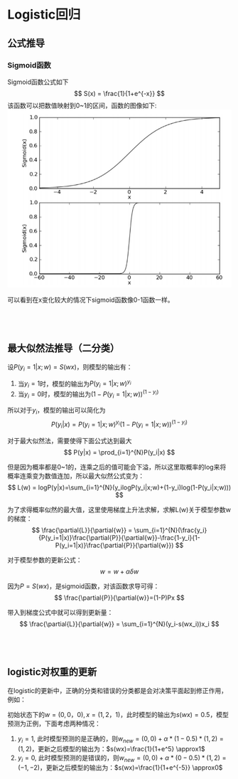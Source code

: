 # Logistic回归

## 公式推导
### Sigmoid函数
Sigmoid函数公式如下
$$
S(x) = \frac{1}{1+e^{-x}}
$$
该函数可以把数值映射到0~1的区间，函数的图像如下:
<img src="imgs/2019-07-27 18-32-08.png">

可以看到在x变化较大的情况下sigmoid函数像0-1函数一样。

&nbsp;
---
## 最大似然法推导（二分类）
设$P(y_i=1|x;w)=S(wx)$，则模型的输出有：

1. 当$y_i=1$时，模型的输出为$P(y_i=1|x;w)^{y_i}$
2. 当$y_i=0$时，模型的输出为$(1-P(y_i=1|x;w))^{(1-y_i)}$

所以对于$y_i$，模型的输出可以简化为
$$
P(y_i|x)=P(y_i=1|x;w)^{y_i}(1-P(y_i=1|x;w))^{(1-y_i)}
$$

对于最大似然法，需要使得下面公式达到最大
$$
P(y|x) = \prod_{i=1}^{N}P(y_i|x)
$$

但是因为概率都是0~1的，连乘之后的值可能会下溢，所以这里取概率的log来将概率连乘变为数值连加，所以最大似然公式变为：
$$
L(w) = logP(y|x)=\sum_{i=1}^{N}(y_ilogP(y_i|x;w)+(1-y_i)log(1-P(y_i|x;w)))
$$

为了求得概率似然的最大值，这里使用梯度上升法求解，求解L(w)关于模型参数w的梯度：
$$
\frac{\partial{L}}{\partial{w}} = \sum_{i=1}^{N}(\frac{y_i}{P(y_i=1|x)}\frac{\partial{P}}{\partial{w}}-\frac{1-y_i}{1-P(y_i=1|x)}\frac{\partial{P}}{\partial{w}})
$$

对于模型参数的更新公式：
$$
w = w + \alpha \delta{w}
$$

因为$P=S(wx)$，是sigmoid函数，对该函数求导可得：
$$
\frac{\partial{P}}{\partial{w}}=(1-P)Px
$$

带入到梯度公式中就可以得到更新量：
$$
\frac{\partial{L}}{\partial{w}} = \sum_{i=1}^{N}(y_i-s(wx_i))x_i
$$

&nbsp;
---
## logistic对权重的更新
在logistic的更新中，正确的分类和错误的分类都是会对决策平面起到修正作用，例如：

初始状态下的$w=(0, 0，0), x=(1, 2，1)$，此时模型的输出为$s(wx)=0.5$，模型预测为正例，下面考虑两种情况：
1. $y_i=1$, 此时模型预测的是正确的，则$w_{new}=(0,0)+\alpha*(1-0.5)*(1,2)=(1,2)$，更新之后模型的输出为：$s(wx)=\frac{1}{1+e^5} \approx1$
2. $y_i=0$, 此时模型预测的是错误的，则$w_{new}=(0,0)+\alpha*(0-0.5)*(1,2)=(-1,-2)$，更新之后模型的输出为：$s(wx)=\frac{1}{1+e^{-5}} \approx0$








